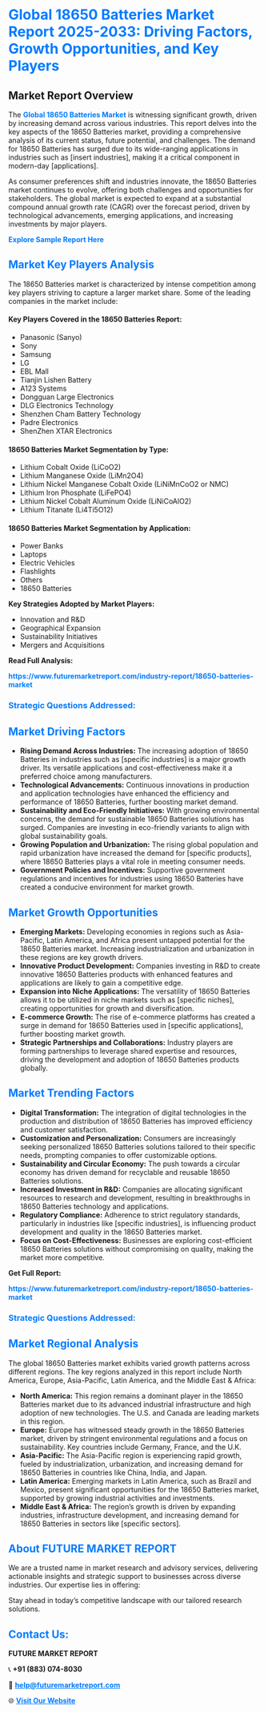 <h1 style="color: #007BFF;">Global 18650 Batteries Market Report 2025-2033: Driving Factors, Growth Opportunities, and Key Players</h1>

<section id="overview">
<h2>Market Report Overview</h2>
<p>The <a href="https://www.futuremarketreport.com/industry-report/18650-batteries-market" style="color: #007BFF; text-decoration: none;"><strong>Global 18650 Batteries Market</strong></a> is witnessing significant growth, driven by increasing demand across various industries. This report delves into the key aspects of the 18650 Batteries market, providing a comprehensive analysis of its current status, future potential, and challenges. The demand for 18650 Batteries has surged due to its wide-ranging applications in industries such as [insert industries], making it a critical component in modern-day [applications].</p>
<p>As consumer preferences shift and industries innovate, the 18650 Batteries market continues to evolve, offering both challenges and opportunities for stakeholders. The global market is expected to expand at a substantial compound annual growth rate (CAGR) over the forecast period, driven by technological advancements, emerging applications, and increasing investments by major players.</p>
</section>

<section id="overview">
<p><a href="https://www.futuremarketreport.com/request-sample/reportId=110821" style="color: #007BFF; text-decoration: none;"><strong>Explore Sample Report Here</strong></a></p>
</section>

<section id="key-players">
<h2 style="color: #007BFF;">Market Key Players Analysis</h2>
<p>The 18650 Batteries market is characterized by intense competition among key players striving to capture a larger market share. Some of the leading companies in the market include:</p>
<h4>Key Players Covered in the 18650 Batteries Report:</h4>
<ul><li>Panasonic (Sanyo)</li><li>Sony</li><li>Samsung</li><li>LG</li><li>EBL Mall</li><li>Tianjin Lishen Battery</li><li>A123 Systems</li><li>Dongguan Large Electronics</li><li>DLG Electronics Technology</li><li>Shenzhen Cham Battery Technology</li><li>Padre Electronics</li><li>ShenZhen XTAR Electronics</li></ul>
<h4>18650 Batteries Market Segmentation by Type:</h4>
<ul><li>Lithium Cobalt Oxide (LiCoO2)</li><li>Lithium Manganese Oxide (LiMn2O4)</li><li>Lithium Nickel Manganese Cobalt Oxide (LiNiMnCoO2 or NMC)</li><li>Lithium Iron Phosphate (LiFePO4)</li><li>Lithium Nickel Cobalt Aluminum Oxide (LiNiCoAlO2)</li><li>Lithium Titanate (Li4Ti5O12)</li></ul>

<h4>18650 Batteries Market Segmentation by Application:</h4>
<ul><li>Power Banks</li><li>Laptops</li><li>Electric Vehicles</li><li>Flashlights</li><li>Others</li><li>18650 Batteries</li></ul>
<p><strong>Key Strategies Adopted by Market Players:</strong></p>
<ul>
<li>Innovation and R&D</li>
<li>Geographical Expansion</li>
<li>Sustainability Initiatives</li>
<li>Mergers and Acquisitions</li>
</ul>
</section>

<section>
<p><strong>Read Full Analysis: </strong></p><a href="https://www.futuremarketreport.com/industry-report/18650-batteries-market" style="color: #007BFF; text-decoration: none;"><strong>https://www.futuremarketreport.com/industry-report/18650-batteries-market</strong></a>
<h3 style="color: #007BFF;">Strategic Questions Addressed:</h3>
</section>

<section id="driving-factors">
<h2 style="color: #007BFF;">Market Driving Factors</h2>
<ul>
<li><strong>Rising Demand Across Industries:</strong> The increasing adoption of 18650 Batteries in industries such as [specific industries] is a major growth driver. Its versatile applications and cost-effectiveness make it a preferred choice among manufacturers.</li>
<li><strong>Technological Advancements:</strong> Continuous innovations in production and application technologies have enhanced the efficiency and performance of 18650 Batteries, further boosting market demand.</li>
<li><strong>Sustainability and Eco-Friendly Initiatives:</strong> With growing environmental concerns, the demand for sustainable 18650 Batteries solutions has surged. Companies are investing in eco-friendly variants to align with global sustainability goals.</li>
<li><strong>Growing Population and Urbanization:</strong> The rising global population and rapid urbanization have increased the demand for [specific products], where 18650 Batteries plays a vital role in meeting consumer needs.</li>
<li><strong>Government Policies and Incentives:</strong> Supportive government regulations and incentives for industries using 18650 Batteries have created a conducive environment for market growth.</li>
</ul>
</section>

<section id="growth-opportunities">
<h2 style="color: #007BFF;">Market Growth Opportunities</h2>
<ul>
<li><strong>Emerging Markets:</strong> Developing economies in regions such as Asia-Pacific, Latin America, and Africa present untapped potential for the 18650 Batteries market. Increasing industrialization and urbanization in these regions are key growth drivers.</li>
<li><strong>Innovative Product Development:</strong> Companies investing in R&D to create innovative 18650 Batteries products with enhanced features and applications are likely to gain a competitive edge.</li>
<li><strong>Expansion into Niche Applications:</strong> The versatility of 18650 Batteries allows it to be utilized in niche markets such as [specific niches], creating opportunities for growth and diversification.</li>
<li><strong>E-commerce Growth:</strong> The rise of e-commerce platforms has created a surge in demand for 18650 Batteries used in [specific applications], further boosting market growth.</li>
<li><strong>Strategic Partnerships and Collaborations:</strong> Industry players are forming partnerships to leverage shared expertise and resources, driving the development and adoption of 18650 Batteries products globally.</li>
</ul>
</section>

<section id="trending-factors">
<h2 style="color: #007BFF;">Market Trending Factors</h2>
<ul>
<li><strong>Digital Transformation:</strong> The integration of digital technologies in the production and distribution of 18650 Batteries has improved efficiency and customer satisfaction.</li>
<li><strong>Customization and Personalization:</strong> Consumers are increasingly seeking personalized 18650 Batteries solutions tailored to their specific needs, prompting companies to offer customizable options.</li>
<li><strong>Sustainability and Circular Economy:</strong> The push towards a circular economy has driven demand for recyclable and reusable 18650 Batteries solutions.</li>
<li><strong>Increased Investment in R&D:</strong> Companies are allocating significant resources to research and development, resulting in breakthroughs in 18650 Batteries technology and applications.</li>
<li><strong>Regulatory Compliance:</strong> Adherence to strict regulatory standards, particularly in industries like [specific industries], is influencing product development and quality in the 18650 Batteries market.</li>
<li><strong>Focus on Cost-Effectiveness:</strong> Businesses are exploring cost-efficient 18650 Batteries solutions without compromising on quality, making the market more competitive.</li>
</ul>
</section>

<section>
<p><strong>Get Full Report: </strong></p><a href="https://www.futuremarketreport.com/industry-report/18650-batteries-market" style="color: #007BFF; text-decoration: none;"><strong>https://www.futuremarketreport.com/industry-report/18650-batteries-market</strong></a>
<h3 style="color: #007BFF;">Strategic Questions Addressed:</h3>
</section>


<section id="regional-analysis">
<h2 style="color: #007BFF;">Market Regional Analysis</h2>
<p>The global 18650 Batteries market exhibits varied growth patterns across different regions. The key regions analyzed in this report include North America, Europe, Asia-Pacific, Latin America, and the Middle East & Africa:</p>
<ul>
<li><strong>North America:</strong> This region remains a dominant player in the 18650 Batteries market due to its advanced industrial infrastructure and high adoption of new technologies. The U.S. and Canada are leading markets in this region.</li>
<li><strong>Europe:</strong> Europe has witnessed steady growth in the 18650 Batteries market, driven by stringent environmental regulations and a focus on sustainability. Key countries include Germany, France, and the U.K.</li>
<li><strong>Asia-Pacific:</strong> The Asia-Pacific region is experiencing rapid growth, fueled by industrialization, urbanization, and increasing demand for 18650 Batteries in countries like China, India, and Japan.</li>
<li><strong>Latin America:</strong> Emerging markets in Latin America, such as Brazil and Mexico, present significant opportunities for the 18650 Batteries market, supported by growing industrial activities and investments.</li>
<li><strong>Middle East & Africa:</strong> The region’s growth is driven by expanding industries, infrastructure development, and increasing demand for 18650 Batteries in sectors like [specific sectors].</li>
</ul>
</section>

<footer>
<h2 style="color: #007BFF;">About FUTURE MARKET REPORT</h2>
<p>We are a trusted name in market research and advisory services, delivering actionable insights and strategic support to businesses across diverse industries. Our expertise lies in offering:</p>

<p>Stay ahead in today’s competitive landscape with our tailored research solutions.</p>

<h2 style="color: #007BFF;">Contact Us:</h2>
<p><strong>FUTURE MARKET REPORT</strong></p>
<p>📞 <strong>+91 (883) 074-8030</strong></p>
<p>📧 <strong><a href="mailto:help@futuremarketreport.com" style="color: #007BFF;">help@futuremarketreport.com</a></strong></p>
<p>🌐 <strong><a href="https://www.futuremarketreport.com/" style="color: #007BFF;">Visit Our Website</a></strong></p>
</footer>